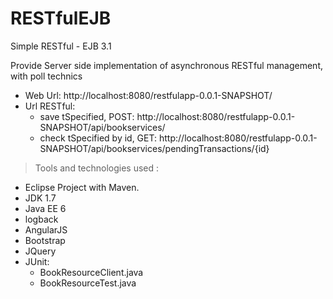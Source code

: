 RESTfulEJB
==========

Simple RESTful -  EJB 3.1

Provide Server side implementation of asynchronous RESTful management, with poll technics


- Web Url: http://localhost:8080/restfulapp-0.0.1-SNAPSHOT/
- Url RESTful: 
   - save tSpecified, POST: http://localhost:8080/restfulapp-0.0.1-SNAPSHOT/api/bookservices/
   - check tSpecified by id, GET: http://localhost:8080/restfulapp-0.0.1-SNAPSHOT/api/bookservices/pendingTransactions/{id}

>Tools and technologies used :
  - Eclipse Project with Maven.
  - JDK 1.7
  - Java EE 6
  - logback
  - AngularJS
  - Bootstrap
  - JQuery
  - JUnit:
    - BookResourceClient.java
    - BookResourceTest.java
